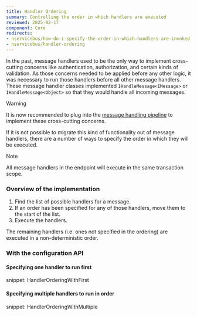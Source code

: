 ```yaml
---
title: Handler Ordering
summary: Controlling the order in which handlers are executed
reviewed: 2025-02-17
component: Core
redirects:
- nservicebus/how-do-i-specify-the-order-in-which-handlers-are-invoked
- nservicebus/handler-ordering
---
```


In the past, message handlers used to be the only way to implement cross-cutting concerns like authentication, authorization, and certain kinds of validation. As those concerns needed to be applied before any other logic, it was necessary to run those handlers before all other message handlers. These message handler classes implemented `IHandleMessage<IMessage>` or `IHandleMessage<Object>` so that they would handle all incoming messages.

> [!WARNING]
> It is now recommended to plug into the [message handling pipeline](/nservicebus/pipeline/) to implement these cross-cutting concerns.

If it is not possible to migrate this kind of functionality out of message handlers, there are a number of ways to specify the order in which they will be executed.

> [!NOTE]
> All message handlers in the endpoint will execute in the same transaction scope.

### Overview of the implementation

 1. Find the list of possible handlers for a message.
 1. If an order has been specified for any of those handlers, move them to the start of the list.
 1. Execute the handlers.

The remaining handlers (i.e. ones not specified in the ordering) are executed in a non-deterministic order.

### With the configuration API

#### Specifying one handler to run first

snippet: HandlerOrderingWithFirst

#### Specifying multiple handlers to run in order

snippet: HandlerOrderingWithMultiple
